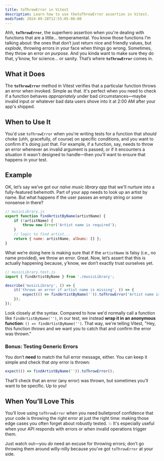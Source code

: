 ```yaml
---
title: toThrowError in Vitest
description: Learn how to use thetoThrowError assertion in Vitest.
modified: 2024-09-28T12:55:05-06:00
---
```


Ahh, **`toThrowError`**, the superhero assertion when you're dealing with functions that are a little… temperamental. You know those functions I’m talking about: the ones that don’t just return nice and friendly values, but *explode*, throwing errors in your face when things go wrong. Sometimes, they throw an error *on purpose*. And you kinda want to make sure they do that, y'know, for science… or sanity. That’s where **`toThrowError`** comes in.

## What it Does

The **`toThrowError`** method in Vitest verifies that a particular function throws an error when invoked. Simple as that. It's perfect when you need to check if a function behaves *appropriately* under bad circumstances—maybe invalid input or whatever bad data users shove into it at 2:00 AM after your app's shipped.

## When to Use It

You'd use `toThrowError` when you're writing tests for a function that *should* choke (uhh, gracefully, of course) on specific conditions, and you want to confirm it's doing just that. For example, if a function, say, needs to throw an error whenever an invalid argument is passed, or if it encounters a situation it wasn't designed to handle—then you'll want to ensure that happens in your test.

## Example

OK, let’s say we’ve got our *naïve music library app* that we'll nurture into a fully-featured behemoth. Part of your app needs to look up an artist by name. But what happens if the user passes an empty string or some nonsense in there?

```javascript
// musicLibrary.js
export function findArtistByName(artistName) {
	if (!artistName) {
		throw new Error('Artist name is required');
	}
	// logic to find artist...
	return { name: artistName, albums: [] };
}
```

What we’re doing here is making sure that if the `artistName` is falsy (i.e., no name provided), we throw an error. Great. Now, let’s assert that this is actually happening because, y'know, we don’t exactly trust ourselves yet.

```javascript
// musicLibrary.test.js
import { findArtistByName } from './musicLibrary';

describe('musicLibrary', () => {
	it('throws an error if artist name is missing', () => {
		expect(() => findArtistByName('')).toThrowError('Artist name is required');
	});
});
```

Look closely at the syntax. Compared to how we'd normally call a function like `findArtistByName('')`, in our test, we instead **wrap it in an anonymous function**: `() => findArtistByName('')`. That way, we're telling Vitest, "Hey, this function *throws* and we want you to catch that and confirm the error was thrown."

### Bonus: Testing Generic Errors

You don’t **need** to match the full error message, either. You can keep it simple and check that *any* error is thrown:

```javascript
expect(() => findArtistByName('')).toThrowError();
```

That’ll check that an error (any error) was thrown, but sometimes you'll want to be specific. Up to you!

## When You’ll Love This

You’ll love using `toThrowError` when you need bulletproof confidence that your code is throwing the right error at just the right time: making those edge cases you often forget about robustly tested. 💥 It's especially useful when your API responds with errors or when invalid operations trigger them.

Just watch out—you *do* need an excuse for throwing errors; don’t go throwing them around willy-nilly because you’ve got `toThrowError` at your side.
